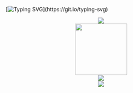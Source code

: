 [![Typing SVG](https://readme-typing-svg.demolab.com?font=Fira+Code&pause=1000&width=435&lines=Have+a+nice+day!)](https://git.io/typing-svg)

<div align="center">
  <img src="https://metrics.lecoq.io/willianchanlovegithub?template=classic&config.timezone=Asia%2FShanghai">
</div>

<div align="center">
  <img height="137px" src="https://github-readme-stats.vercel.app/api?username=willianchanlovegithub&hide_title=true&hide_border=true&show_icons=trueline_height=21&text_color=000&icon_color=000&bg_color=0,ea6161,ffc64d,fffc4d,52fa5a&theme=graywhite" />
</div>

<div align="center">
  <img src="https://github-readme-stats.vercel.app/api/top-langs/?username=willianchanlovegithub&hide_title=true&hide_border=true&layout=compact&langs_count=6&text_color=000&icon_color=fff&bg_color=0,52fa5a,4dfcff,c64dff&theme=graywhite" />
</div>

<div align="center">
  <img src="https://stats.justsong.cn/api/csdn?id=MRccCHEN">
</div>
